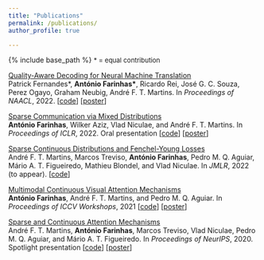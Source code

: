 ```yaml
---
title: "Publications"
permalink: /publications/
author_profile: true

---
```


{% include base_path %}
<font size="2"> * = equal contribution</font> 

[Quality-Aware Decoding for Neural Machine Translation](https://aclanthology.org/2022.naacl-main.100/)  
Patrick Fernandes\*, **António Farinhas\***, Ricardo Rei, José G. C. Souza, Perez Ogayo, Graham Neubig, André F. T. Martins.
In *Proceedings of NAACL*, 2022. [[code](https://github.com/deep-spin/qaware-decode)] [[poster](https://antonio-farinhas.github.io/documents/2022_NAACL_Poster.pdf)]

[Sparse Communication via Mixed Distributions](https://openreview.net/forum?id=WAid50QschI)  
**António Farinhas**, Wilker Aziz, Vlad Niculae, and André F. T. Martins.
In *Proceedings of ICLR*, 2022. Oral presentation [[code](https://github.com/deep-spin/sparse-communication)] [[poster](https://antonio-farinhas.github.io/documents/2022_ICLR_Poster.pdf)]

[Sparse Continuous Distributions and Fenchel-Young Losses](https://arxiv.org/abs/2108.01988)  
André F. T. Martins, Marcos Treviso, **António Farinhas**, Pedro M. Q. Aguiar, Mário A. T. Figueiredo, Mathieu Blondel, and Vlad Niculae.
In *JMLR*, 2022 (to appear). [[code](https://github.com/deep-spin/sparse_continuous_distributions)]

[Multimodal Continuous Visual Attention Mechanisms](https://arxiv.org/abs/2104.03046)  
**António Farinhas**, André F. T. Martins, and Pedro M. Q. Aguiar.
In *Proceedings of ICCV Workshops*, 2021 [[code](https://github.com/deep-spin/vqa-multimodal-continuous-attention)] [[poster](https://antonio-farinhas.github.io/documents/2021_VIPriors_Poster.pdf)]

[Sparse and Continuous Attention Mechanisms](https://arxiv.org/abs/2006.07214)  
André F. T. Martins, **António Farinhas**, Marcos Treviso, Vlad Niculae, Pedro M. Q. Aguiar, and Mário A. T. Figueiredo.
In *Proceedings of NeurIPS*, 2020. Spotlight presentation [[code](https://github.com/deep-spin/mcan-vqa-continuous-attention)] [[poster](https://antonio-farinhas.github.io/documents/2020_NeurIPS_Poster.pdf)]
